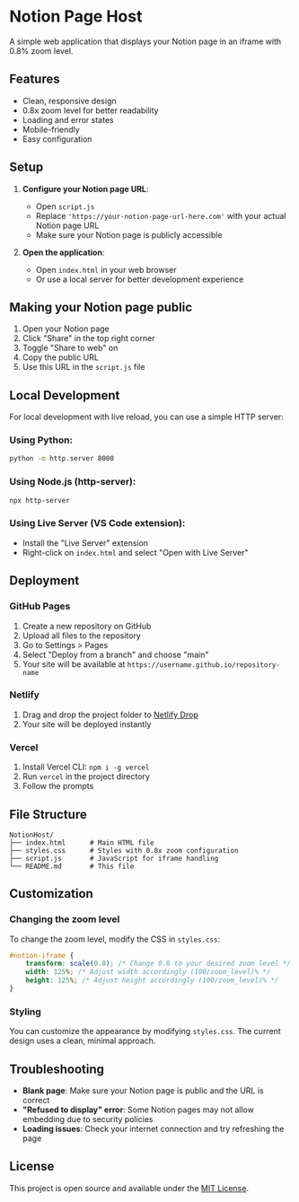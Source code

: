 # Notion Page Host

A simple web application that displays your Notion page in an iframe with 0.8% zoom level.

## Features

- Clean, responsive design
- 0.8x zoom level for better readability
- Loading and error states
- Mobile-friendly
- Easy configuration

## Setup

1. **Configure your Notion page URL**:
   - Open `script.js`
   - Replace `'https://your-notion-page-url-here.com'` with your actual Notion page URL
   - Make sure your Notion page is publicly accessible

2. **Open the application**:
   - Open `index.html` in your web browser
   - Or use a local server for better development experience

## Making your Notion page public

1. Open your Notion page
2. Click "Share" in the top right corner
3. Toggle "Share to web" on
4. Copy the public URL
5. Use this URL in the `script.js` file

## Local Development

For local development with live reload, you can use a simple HTTP server:

### Using Python:
```bash
python -m http.server 8000
```

### Using Node.js (http-server):
```bash
npx http-server
```

### Using Live Server (VS Code extension):
- Install the "Live Server" extension
- Right-click on `index.html` and select "Open with Live Server"

## Deployment

### GitHub Pages
1. Create a new repository on GitHub
2. Upload all files to the repository
3. Go to Settings > Pages
4. Select "Deploy from a branch" and choose "main"
5. Your site will be available at `https://username.github.io/repository-name`

### Netlify
1. Drag and drop the project folder to [Netlify Drop](https://app.netlify.com/drop)
2. Your site will be deployed instantly

### Vercel
1. Install Vercel CLI: `npm i -g vercel`
2. Run `vercel` in the project directory
3. Follow the prompts

## File Structure

```
NotionHost/
├── index.html      # Main HTML file
├── styles.css      # Styles with 0.8x zoom configuration
├── script.js       # JavaScript for iframe handling
└── README.md       # This file
```

## Customization

### Changing the zoom level
To change the zoom level, modify the CSS in `styles.css`:

```css
#notion-iframe {
    transform: scale(0.8); /* Change 0.8 to your desired zoom level */
    width: 125%; /* Adjust width accordingly (100/zoom_level)% */
    height: 125%; /* Adjust height accordingly (100/zoom_level)% */
}
```

### Styling
You can customize the appearance by modifying `styles.css`. The current design uses a clean, minimal approach.

## Troubleshooting

- **Blank page**: Make sure your Notion page is public and the URL is correct
- **"Refused to display" error**: Some Notion pages may not allow embedding due to security policies
- **Loading issues**: Check your internet connection and try refreshing the page

## License

This project is open source and available under the [MIT License](LICENSE).

